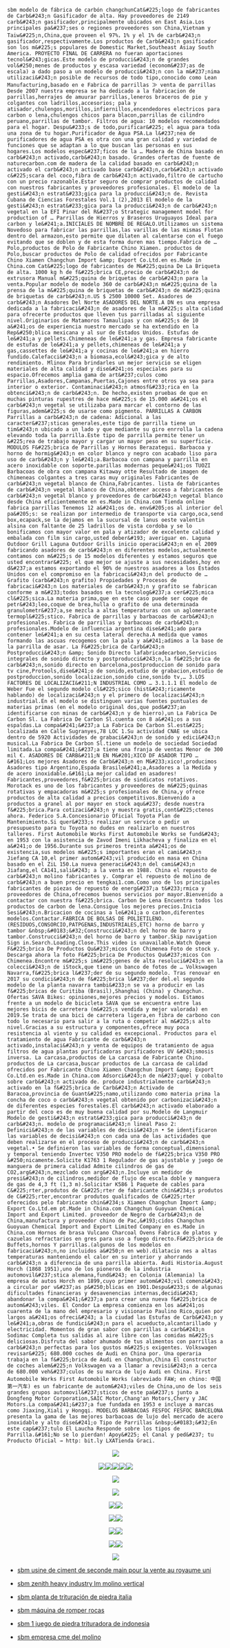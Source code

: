 
```
sbm modelo de fábrica de carbón changchunCat&#225;logo de fabricantes de Carb&#243;n Gasificador de alta. Hay proveedores de 2149 carb&#243;n gasificador,principalmente ubicados en East Asia.Los principales pa&#237;ses o regiones proveedores son China,Vietnam y Taiw&#225;n,China,que proveen el 97%，1% y el 1% de carb&#243;n gasificador,respectivamente.Los productos de Carb&#243;n gasificador son los m&#225;s populares de Domestic Market,Southeast Asiay South America. PROYECTO FINAL DE CARRERA no fueran aportaciones tecnol&#243;gicas.Este modelo de producci&#243;n de grandes vol&#250;menes de productos y escasa variedad (econom&#237;as de escala) a dado paso a un modelo de producci&#243;n con la m&#237;nima utilizaci&#243;n posible de recursos de todo tipo,conocido como Lean Manufacturing,basado en e Fabrica de parrillas ≫ venta de parrillas Desde 2007 nuestra empresa se ha dedicado a la fabricacion de parrillas,herrajes de amuurar parrillas,leneros braceros de pie y colgantes con ladrillos,accesorios; pala y atisador,chulengos,morillos,infiernillos,encendedores electricos para carbon o lena,chulengos chicos para blacon,parrillas de cilindro peruano,parrillas de tambor. Filtros de agua: 10 modelos recomendados para el hogar. Despu&#233;s de todo,purificar&#225; el agua para toda una zona de tu hogar.Purificador de Agua PSA.La l&#237;nea de purificadores de agua PSA es otra con una gran calidad y variedad de funciones que se adaptan a lo que buscan las personas en sus hogares.Los modelos espec&#237;ficos de la … Madera de China basado en carb&#243;n activado,carb&#243;n basado. Grandes ofertas de fuente de naturecarbon.com de madera de la calidad basado en carb&#243;n activado el carb&#243;n activado base carb&#243;n,carb&#243;n activado c&#225;scara del coco,fibra de carb&#243;n activado,filtro de cartucho con un precio razonable.Estar seguro de comprar productos de calidad con nuestros fabricantes y proveedores profesionales. El modelo de la gesti&#243;n estrat&#233;gica para la producci&#243;n de. Revista Cubana de Ciencias Forestales Vol.1 (2),2013 El modelo de la gesti&#243;n estrat&#233;gica para la producci&#243;n de carb&#243;n vegetal en la EFI Pinar del R&#237;o Strategic management model for production of … Parrillas de Hierros y Braseros Uruguayos Ideal para carbon y le&#241;a.INICIALES DE NOMBRE DE REGALO.Utilizamos un sistema Novedoso para fabricar las parrillas,las varillas de las mismas Flotan dentro del armazon,esto permite que dilaten al calentarse con el fuego evitando que se doblen y de esta forma duren mas tiempo.Fabrica de … Polo,productos de Polo de Fabricante Chino Xiamen. productos de Polo,buscar productos de Polo de calidad ofrecidos por Fabricante Chino Xiamen Changchun Import &amp; Export Co.Ltd.en es.Made in China.com Cat&#225;logo de fabricantes de M&#225;quina De La Briqueta de alta. 1000 kg h de f&#225;brica CE,precio de carb&#243;n de extrusora Manual m&#225;quina de briquetas de carb&#243;n para la venta.Popular modelo de modelo 360 de carb&#243;n m&#225;quina de la prensa de la m&#225;quina de briquetas de carb&#243;n de m&#225;quina de briquetas de carb&#243;n.US $ 2500 10000 Set. Asadores de carb&#243;n Asadores Del Norte ASADORES DEL NORTE.A DN es una empresa dedicada a la fabricaci&#243;n de asadores de la m&#225;s alta calidad para ofrecerte productos que lleven tus parrilladas al siguiente nivel.Originarios de Matamoros Tamaulipas y con m&#225;s de 10 a&#241;os de experiencia nuestro mercado se ha extendido en la Rep&#250;blica mexicana y al sur de Estados Unidos. Estufas de le&#241;a y pellets.Chimeneas de le&#241;a y gas. Empresa fabricante de estufas de le&#241;a y pellets,chimeneas de le&#241;a y gas,cassettes de le&#241;a y cocinas de le&#241;a en hierro fundido.Calefacci&#243;n a biomasa,ecol&#243;gica y de alto rendimiento. Mlinox Para brindarles un mejor servicio se eligen materiales de alta calidad y dise&#241;os especiales para su espacio.Ofrecemos amplia gama de art&#237;culos como Parrillas,Asadores,Campanas,Puertas,Cajones entre otros ya sea para interior o exterior. Contaminaci&#243;n atmosf&#233;rica en la obtenci&#243;n de carb&#243;n. De hecho,existen pruebas de que en muchas pinturas rupestres de hace m&#225;s de 15.000 a&#241;os el carb&#243;n vegetal se utilizaba para marcar el contorno de las figuras,adem&#225;s de usarse como pigmento. PARRILLAS A CARBON Parrillas a carb&#243;n de cadena: Adicional a las caracter&#237;sticas generales,este tipo de parrilla tiene un tim&#243;n ubicado a un lado y que mediante su giro enrrolla la cadena elevando toda la parrilla.Este tipo de parrilla permite tener un &#225;rea de trabajo mayor y cargar un mayor peso en su superficie. MODULOS F&#225;brica de Parrillas y Hornos Berazategui. Barbacoa y horno de hormig&#243;n en color blanco y negro con acabado liso para uso de carb&#243;n y le&#241;a.Barbacoa con campana y parrilla en acero inoxidable con soporte.parillas modernas peque&#241;os TUOZI Barbacoas de obra con campana Kitaway otte Resultado de imagen de chimeneas colgantes a tres caras muy originales Fabricantes de carb&#243;n vegetal blanco de China,Fabricantes. lista de fabricantes de carb&#243;n vegetal blanco de China,obtener acceso a fabricantes de carb&#243;n vegetal blanco y proveedores de carb&#243;n vegetal blanco desde China eficientemente en es.Made in China.com Tienda online fabrica parrillas Tenemos 12 a&#241;os de. env&#205;os al interior del pa&#205;s: se realizan por intermedio de transporte via cargo,oca,send box,ecapack,se la dejamos en la sucursal de lanus oeste valentin alsina con faltante de 25 ladrillos de vista cordoba y se lo bonificamos con mayor valor en pala y atizador de excelente calidad y embalada con film sin cargo,usted deber&#193; averiguar en. Laguna Outdoor Grill Laguna Outdoor Grills inicio operaci&#243;n en el 2009 fabricando asadores de carb&#243;n en diferentes modelos,actualmente contamos con m&#225;s de 15 modelos diferentes y estamos seguros que usted encontrar&#225; el que mejor se ajuste a sus necesidades,hoy en d&#237;a estamos exportando el 90% de nuestros asadores a los Estados Unidos con el compromiso en la fabricaci&#243;n del producto de … Grafito (carb&#243;n grafito) Propiedades y Procesos de fabricaci&#243;n Los materiales de carb&#243;n y grafito se fabrican conforme a m&#233;todos basados en la tecnolog&#237;a cer&#225;mica cl&#225;sica.La materia prima,que en este caso puede ser coque de petr&#243;leo,coque de brea,hulla o grafito de una determinada granulometr&#237;a,se mezcla a altas temperaturas con un aglomerante termopl&#225;stico. Fabrica de parrillas y barbacoas de carb&#243;n profesionales. Fabrica de parrillas y barbacoas de carb&#243;n profesionales.Modelo de influencia argentina dise&#241;ado para contener le&#241;a en su cesta lateral derecha.A medida que vamos formando las ascuas recogemos con la pala y a&#241;adimos a la base de la parrilla de asar. La F&#225;brica de Carb&#243;n Postproducci&#243;n &amp; Sonido Directo lafabricadecarbon,Servicios integrales de sonido directo y postproducci&#243;n,la f&#225;brica de carb&#243;n,sonido directo en barcelona,postproduccion de sonido para tv cine,Protools,dise&#241;o de sonido,estudio de grabacion,estudio de postproduccion,sonido localizacion,sonido cine,sonido tv,… 3.LOS FACTORES DE LOCALIZACI&#211;N INDUSTRIAL COMO … 3.1.1.1 El modelo de Weber Fue el segundo modelo cl&#225;sico (hist&#243;ricamente hablando) de localizaci&#243;n y el primero de localizaci&#243;n industrial.En el modelo se distinguen varias fuentes puntuales de materias primas (en el modelo original dos,que pod&#237;an identificarse con minas de carb&#243;n y de hierro),un La Fabrica De Carbon Sl. La Fabrica De Carbon Sl.cuenta con 8 a&#241;os a sus espaldas.La compa&#241;&#237;a La Fabrica De Carbon Sl.est&#225; localizada en Calle Sugranyes,78 LOC 1.Su actividad CNAE se ubica dentro de 5920 Actividades de grabaci&#243;n de sonido y edici&#243;n musical.La Fabrica De Carbon Sl.tiene un modelo de sociedad Sociedad limitada.La compa&#241;&#237;a tiene una franja de ventas Menor de 300 mil €. ASADORES DE CARB&#211;N EN M&#201;XICO DF ASADOR TIPO … &#161;Los mejores Asadores de Carb&#243;n en M&#233;xico!,producimos Asadores tipo Argentino,Espada Brasile&#241;a,Asadores a la Medida y de acero inoxidable.&#161;La mejor calidad en asadores! Fabricantes,proveedores,f&#225;bricas de sindicatos rotativos. Morotack es uno de los fabricantes y proveedores de m&#225;quinas rotativas y empacadoras m&#225;s profesionales de China,y ofrece productos de alta calidad a precios competitivos.Bienvenido a productos a granel al por mayor en stock aqu&#237; desde nuestra f&#225;brica.Para cotizaci&#243;n y muestra gratis,cont&#225;ctenos ahora. Federico S.A.Concesionario Oficial Toyota Plan de Mantenimiento.Si quer&#233;s realizar un service o pedir un presupuesto para tu Toyota no dudes en realizarlo en nuestros talleres. First Automobile Works First Automobile Works se fund&#243; en 1953 con la asistencia de Zavod Imeni Likhacheva y finaliza en el a&#241;o de 1956.Durante sus primeros treinta a&#241;os de existencia,sus modelos m&#225;s importantes eran el cami&#243;n Jiefang CA 10,el primer autom&#243;vil producido en masa en China basado en el ZiL 150.La nueva generaci&#243;n del cami&#243;n Jiafang,el CA141,sali&#243; a la venta en 1988. China el repuesto de carb&#243;n molino fabricantes y. Comprar el repuesto de molino de carb&#243;n a buen precio en tengkai1.com.Como uno de los principales fabricantes de piezas de repuesto de energ&#237;a t&#233;rmica y proveedores de China,ofrecemos buenos servicios por mayor.Bienvenido a contactar con nuestra f&#225;brica. Carbon De Lena Encuentra todos los productos de carbon de lena.Consigue los mejores precios.Inicia Sesi&#243;n.Bricacion de cocinas a le&#241;a o carbon,diferentes modelos.Contactar.FABRICA DE BOLSAS DE POLIETILENO.(RESIDUOS,CONSORCIO,PATPGENAS,INDUSTRIALES,ETC) horno de barro y tambor &nbsp;&#0183;&#32;Construcci&#243;n del horno de barro y tambor.Construcci&#243;n del horno de barro y tambor.Skip navigation Sign in.Search.Loading.Close.This video is unavailable.Watch Queue F&#225;brica De Productos Qu&#237;micos Con Chimenea Foto de stock y. Descarga ahora la foto F&#225;brica De Productos Qu&#237;micos Con Chimenea.Encontre m&#225;s im&#225;genes de alta resoluci&#243;n en la colecci&#243;n de iStock,que tiene un banco de fotos de … Volkswagen Navarra,f&#225;brica l&#237;der de su segundo modelo. Tras renovar en 2017 su condici&#243;n de f&#225;brica l&#237;der del.el segundo modelo de la planta navarra tambi&#233;n se va a producir en las f&#225;bricas de Curitiba (Brasil),Shanghai (China) y Changchun. Ofertas SAVA Bikes: opiniones,mejores precios y modelos. Estamos frente a un modelo de bicicleta SAVA que se encuentra entre las mejores bicis de carretera (m&#225;s vendida y mejor valorada) en 2019.Se trata de una bici de carretera ligera,en fibra de carbono con todo lo necesario para salir a la ruta o competir al m&#225;s alto nivel.Gracias a su estructura y componentes,ofrece muy poca resistencia al viento y su calidad es excepcional. Productos para el tratamiento de agua Fabricante de carb&#243;n activado,instalaci&#243;n y venta de equipos de tratamiento de agua filtros de agua plantas purificadoras purificadores UV &#243;smosis inversa. La carcasa,productos de La carcasa de Fabricante Chino. productos de La carcasa,buscar productos de La carcasa de calidad ofrecidos por Fabricante Chino Xiamen Changchun Import &amp; Export Co.Ltd.en es.Made in China.com Adsorci&#243;n de n&#237;quel y cobalto sobre carb&#243;n activado de. produce industrialmente carb&#243;n activado en la f&#225;brica de Carb&#243;n Activado de Baracoa,provincia de Guant&#225;namo,utilizando como materia prima la concha de coco o carb&#243;n vegetal obtenido por carbonizaci&#243;n de diferentes especies forestales.El carb&#243;n activado elaborado a partir del coco es de muy buena calidad por su.Modelo de Langmuir Modelo de gesti&#243;n estrat&#233;gica para producci&#243;n de carb&#243;n. modelo de programaci&#243;n lineal Paso 2: Definici&#243;n de las variables de decisi&#243;n • Se identificaron las variables de decisi&#243;n con cada una de las actividades que deben realizarse en el proceso de producci&#243;n de carb&#243;n vegetal.• Se definieron las variables de forma conceptual,dimensional y temporal teniendo Invertec V350 PRO modelo de f&#225;brica V350 PRO &#250;nicamente.Solicite K1763 1 Regulador de gas ajustable y juego de manguera de primera calidad Admite cilindros de gas de CO2,arg&#243;n,mezclado con arg&#243;n.Incluye un medidor de presi&#243;n de cilindros,medidor de flujo de escala doble y manguera de gas de 4,3 ft (1,3 m).Solicitar K586 1 Paquete de cables para C&#225;rter,produtos de C&#225;rter de fabricante chin&#234;s produtos de C&#225;rter,encontrar produtos qualificados de C&#225;rter oferecidos pelo fabricante chin&#234;s Xiamen Changchun Import &amp; Export Co.Ltd.em pt.Made in China.com Changchun Guoyuan Chemical Import and Export Limited. proveedor de Negro de Carb&#243;n de China,manufactura y proveedor chino de Pac,&#193;cidos Changchun Guoyuan Chemical Import and Export Limited Company en es.Made in China.com Hornos de brasa Vulcano Charcoal Ovens Fabrica de platos y cazuelas refractarios en gres para uso a fuego directo.F&#225;brica de Buffets,hornos Y parrillas.(algunos de los modelos en fabricaci&#243;n,no incluidos a&#250;n en web).dilatacio nes a altas temperaturas manteniendo el calor en su interior y ahorrando carb&#243;n a diferencia de una parrilla abierta. Audi Historia.August Horch (1868 1951),uno de los pioneros de la industria automovil&#237;stica alemana,fund&#243; en Colonia (Alemania) la empresa de autos Horch en 1899,cuyo primer autom&#243;vil comenz&#243; a circular por v&#237;as p&#250;blicas en 1901.Despu&#233;s de algunas dificultades financieras y desavenencias internas,decidi&#243; abandonar la compa&#241;&#237;a para crear una nueva f&#225;brica de autom&#243;viles. El Condor La empresa comienza en los a&#241;os cuarenta de la mano del empresario y visionario Paulino Rico,quien por largos a&#241;os ofreci&#243; a la ciudad las Estufas de Carb&#243;n y le&#241;a,obras de fundici&#243;n para el acueducto,alcantarillado y electricidad. Momentos de gran sabor con parrillas a carb&#243;n Sodimac Completa tus salidas al aire libre con las comidas m&#225;s deliciosas.Disfruta del sabor ahumado de tus alimentos con parrillas a carb&#243;n perfectas para los gustos m&#225;s exigentes. Volkswagen revisar&#225; 680.000 coches de Audi en China por. Una operaria trabaja en la f&#225;brica de Audi en Changchun,China El constructor de coches alem&#225;n Volkswagen va a llamar a revisi&#243;n a cerca de 680.000 veh&#237;culos de su marca de lujo Audi en China. First Automobile Works First Automobile Works (abreviado FAW; en chino: 中国第一汽车) es un fabricante de autom&#243;viles de China,uno de los seis grandes grupos automovil&#237;sticos de este pa&#237;s junto a Dongfeng Motor Corporation,SAIC Motor,Chang'an Motors,Chery y JAC Motors.La compa&#241;&#237;a fue fundada en 1953 e incluye a marcas como Jiaxing,Xiali y Hongqi. MODELOS BARBACOAS FESFOC FESFOC BARCELONA presenta la gama de las mejores barbacoas de lujo del mercado de acero inoxidable y alto dise&#241;o Tipo de Parrillas &nbsp;&#0183;&#32;En este cap&#237;tulo El Laucha Responde sobre los tipos de Parrilla.&#161;No se lo pierdan! Apoy&#225; el Canal y ped&#237; tu Producto Oficial → http: bit.ly LXATienda Graci. 
```

<div align="center">

<a href="https://es-crusher.shibang-china.com/github&k=sbm+modelo+de+f%C3%A1brica+de+carb%C3%B3n+changchun"><img src="https://static.shibang-china.com/es/crusher/logo.jpg"></a>

<a href="https://es-crusher.shibang-china.com/github&k=sbm+modelo+de+f%C3%A1brica+de+carb%C3%B3n+changchun"><img src="https://static.shibang-china.com/es/crusher/index.jpg"></a><a href="https://es-crusher.shibang-china.com/material.htmlgithub&k=sbm+modelo+de+f%C3%A1brica+de+carb%C3%B3n+changchun"><img src="https://static.shibang-china.com/es/crusher/material.jpg"></a><a href="https://es-crusher.shibang-china.com/application.htmlgithub&k=sbm+modelo+de+f%C3%A1brica+de+carb%C3%B3n+changchun"><img src="https://static.shibang-china.com/es/crusher/application.jpg"></a><a href="https://es-crusher.shibang-china.com/aboutus.htmlgithub&k=sbm+modelo+de+f%C3%A1brica+de+carb%C3%B3n+changchun"><img src="https://static.shibang-china.com/es/crusher/aboutus.jpg"></a><a href="https://es-crusher.shibang-china.com/contact.htmlgithub&k=sbm+modelo+de+f%C3%A1brica+de+carb%C3%B3n+changchun"><img src="https://static.shibang-china.com/es/crusher/contact.jpg"></a>

<a href="https://es-crusher.shibang-china.com/github&k=sbm+modelo+de+f%C3%A1brica+de+carb%C3%B3n+changchun"><img src="https://static.shibang-china.com/es/crusher/banner.jpg"></a>

<a href="https://swt.shibang-china.com/github&k=sbm+modelo+de+f%C3%A1brica+de+carb%C3%B3n+changchun"><img src="https://static.shibang-china.com/es/crusher/text.jpg"></a>

<a href="https://swt.shibang-china.com/github&k=sbm+modelo+de+f%C3%A1brica+de+carb%C3%B3n+changchun"><img src="https://static.shibang-china.com/es/crusher/chat.jpg"></a><a href="https://es-crusher.shibang-china.com/contact.htmlgithub&k=sbm+modelo+de+f%C3%A1brica+de+carb%C3%B3n+changchun"><img src="https://static.shibang-china.com/es/crusher/message.jpg"></a>

<a href="https://es-crusher.shibang-china.com/products/pe.htmlgithub&k=sbm+modelo+de+f%C3%A1brica+de+carb%C3%B3n+changchun"><img src="https://static.shibang-china.com/es/crusher/pe.jpg"></a><a href="https://es-crusher.shibang-china.com/products/pf.htmlgithub&k=sbm+modelo+de+f%C3%A1brica+de+carb%C3%B3n+changchun"><img src="https://static.shibang-china.com/es/crusher/pf.jpg"></a>

<a href="https://es-crusher.shibang-china.com/products/hpt.htmlgithub&k=sbm+modelo+de+f%C3%A1brica+de+carb%C3%B3n+changchun"><img src="https://static.shibang-china.com/es/crusher/hpt.jpg"></a><a href="https://es-crusher.shibang-china.com/products/vsi.htmlgithub&k=sbm+modelo+de+f%C3%A1brica+de+carb%C3%B3n+changchun"><img src="https://static.shibang-china.com/es/crusher/vsi.jpg"></a>

<a href="https://es-crusher.shibang-china.com/products/klv.htmlgithub&k=sbm+modelo+de+f%C3%A1brica+de+carb%C3%B3n+changchun"><img src="https://static.shibang-china.com/es/crusher/klv.jpg"></a><a href="https://es-crusher.shibang-china.com/products/portable.htmlgithub&k=sbm+modelo+de+f%C3%A1brica+de+carb%C3%B3n+changchun"><img src="https://static.shibang-china.com/es/crusher/portable.jpg"></a>

<a href="https://swt.shibang-china.com/github&k=sbm+modelo+de+f%C3%A1brica+de+carb%C3%B3n+changchun"><img src="https://static.shibang-china.com/es/crusher/case.jpg"></a>

</div>


* [sbm usine de ciment de seconde main pour la vente au royaume uni](sbm%20usine%20de%20ciment%20de%20seconde%20main%20pour%20la%20vente%20au%20royaume%20uni.md)

* [sbm zenith heavy industry lm molino vertical](sbm%20zenith%20heavy%20industry%20lm%20molino%20vertical.md)

* [sbm planta de trituración de piedra italia](sbm%20planta%20de%20trituraci%C3%B3n%20de%20piedra%20italia.md)

* [sbm máquina de romper rocas](sbm%20m%C3%A1quina%20de%20romper%20rocas.md)

* [sbm 1 juego de piedra trituradora de indonesia](sbm%201%20juego%20de%20piedra%20trituradora%20de%20indonesia.md)

* [sbm empresa cme del molino](sbm%20empresa%20cme%20del%20molino.md)